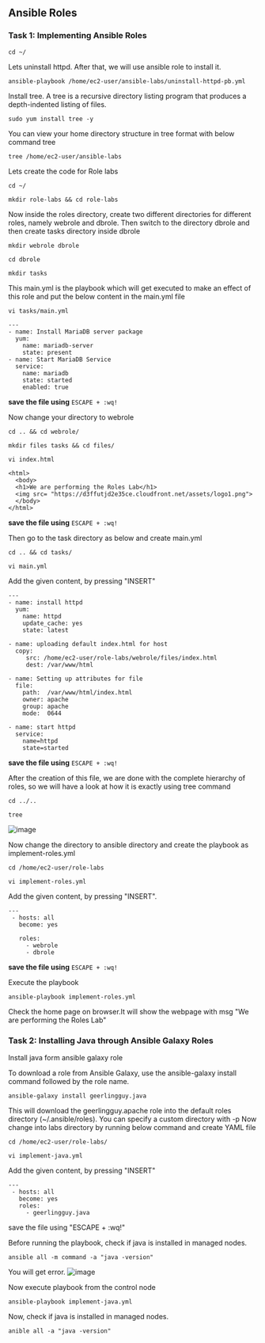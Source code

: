 ## Ansible Roles

### Task 1: Implementing Ansible Roles
```
cd ~/
```
Lets uninstall httpd. After that, we will use ansible role to install it.
```
ansible-playbook /home/ec2-user/ansible-labs/uninstall-httpd-pb.yml
```

Install tree. A tree is a recursive directory listing program that produces a depth-indented listing of files. 
```
sudo yum install tree -y
```

You can view your home directory structure in tree format with below command tree 
```
tree /home/ec2-user/ansible-labs
```
Lets create the code for Role labs
```
cd ~/
```
```
mkdir role-labs && cd role-labs
```

Now inside the roles directory, create two different directories for different roles, namely webrole and dbrole. Then switch to the directory dbrole and then create tasks directory inside dbrole
```
mkdir webrole dbrole
```
```
cd dbrole
```
```
mkdir tasks
```

This main.yml is the playbook which will get executed to make an effect of this role and put the below content in the main.yml file
```
vi tasks/main.yml
```
```
---
- name: Install MariaDB server package
  yum: 
    name: mariadb-server 
    state: present
- name: Start MariaDB Service
  service: 
    name: mariadb 
    state: started 
    enabled: true
```
**save the file using** `ESCAPE + :wq!`


Now change your directory to webrole 
```
cd .. && cd webrole/
```
```
mkdir files tasks && cd files/
```
```
vi index.html
```
```
<html>
  <body>
  <h1>We are performing the Roles Lab</h1>
  <img src= "https://d3ffutjd2e35ce.cloudfront.net/assets/logo1.png">
  </body>
</html>
```
**save the file using** `ESCAPE + :wq!`

Then go to the task directory as below and create main.yml 
```
cd .. && cd tasks/
```
```
vi main.yml
```
Add the given content, by pressing "INSERT" 
```
---
- name: install httpd
  yum: 
    name: httpd 
    update_cache: yes 
    state: latest

- name: uploading default index.html for host
  copy:
     src: /home/ec2-user/role-labs/webrole/files/index.html
     dest: /var/www/html

- name: Setting up attributes for file
  file:
    path:  /var/www/html/index.html
    owner: apache
    group: apache
    mode:  0644

- name: start httpd
  service:
    name=httpd 
    state=started
```
**save the file using** `ESCAPE + :wq!`

After the creation of this file, we are done with the complete hierarchy of roles, so we will have a look at how it is exactly using tree command
```
cd ../..
```
```
tree
```
![image](https://github.com/user-attachments/assets/ce302bb1-820a-46a5-a003-528d42a79e6c)

Now change the directory to ansible directory and create the playbook as implement-roles.yml
```
cd /home/ec2-user/role-labs
```
```
vi implement-roles.yml
```

Add the given content, by pressing "INSERT".
```
---
 - hosts: all
   become: yes 

   roles:
     - webrole
     - dbrole
```   
**save the file using** `ESCAPE + :wq!`

Execute the playbook
```
ansible-playbook implement-roles.yml
```
Check the home page on browser.It will show the webpage with msg "We are performing the Roles Lab"


### Task 2: Installing Java through Ansible Galaxy Roles

Install java form ansible galaxy role 

To download a role from Ansible Galaxy, use the ansible-galaxy install command followed by the role name. 
```
ansible-galaxy install geerlingguy.java
```
This will download the geerlingguy.apache role into the default roles directory (~/.ansible/roles). You can specify a custom directory with -p
Now change into labs directory by running below command and create YAML file
```
cd /home/ec2-user/role-labs/
```
```
vi implement-java.yml
```

Add the given content, by pressing "INSERT" 
```
---
 - hosts: all
   become: yes
   roles:
     - geerlingguy.java
```
save the file using "ESCAPE + :wq!"

Before running the playbook, check if java is installed in managed nodes.
```
ansible all -m command -a "java -version"
```

You will get error. 
![image](https://github.com/user-attachments/assets/5701d1fb-4f89-43c7-8ea1-4c76b8317250)

Now execute playbook from the control node
```
ansible-playbook implement-java.yml
```
Now, check if java is installed in managed nodes.
```
anible all -a "java -version"
```
